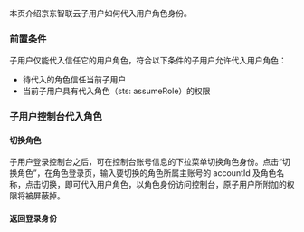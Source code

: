 本页介绍京东智联云子用户如何代入用户角色身份。

### 前置条件

子用户仅能代入信任它的用户角色，符合以下条件的子用户允许代入用户角色：

- 待代入的角色信任当前子用户
- 当前子用户具有代入角色（sts: assumeRole）的权限

### 子用户控制台代入角色

#### 切换角色

子用户登录控制台之后，可在控制台账号信息的下拉菜单切换角色身份。点击“切换角色”，在角色登录页，输入要切换的角色所属主账号的 accountId 及角色名称，点击切换，即可代入用户角色，以角色身份访问控制台，原子用户所附加的权限将被屏蔽掉。

#### 返回登录身份

